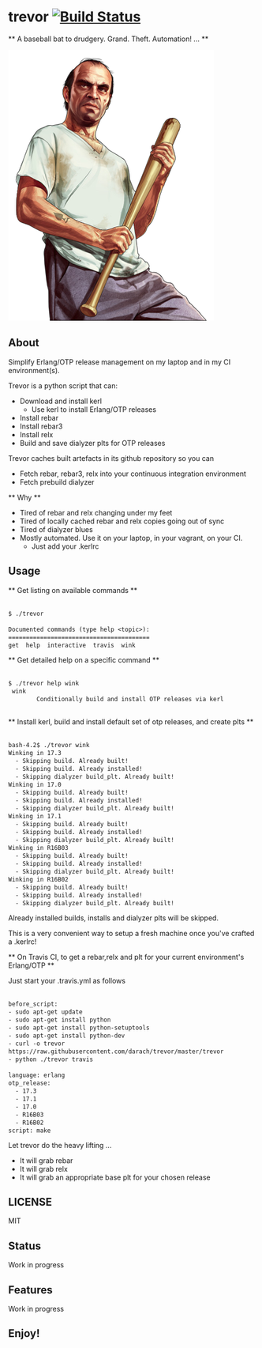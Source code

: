 # **trevor** [![Build Status](https://travis-ci.org/darach/trevor.svg?branch=master)](https://travis-ci.org/darach/trevor)

** A baseball bat to drudgery. Grand. Theft. Automation! ... **

![Trevor Logo](https://github.com/darach/trevor/blob/master/media/Trevor_transparent.png)

## About

Simplify Erlang/OTP release management on my laptop and in my CI environment(s).

Trevor is a python script that can:

* Download and install kerl
  * Use kerl to install Erlang/OTP releases
* Install rebar
* Install rebar3
* Install relx
* Build and save dialyzer plts for OTP releases

Trevor caches built artefacts in its github repository so you can

* Fetch rebar, rebar3, relx into your continuous integration environment
* Fetch prebuild dialyzer

** Why **

* Tired of rebar and relx changing under my feet
* Tired of locally cached rebar and relx copies going out of sync
* Tired of dialyzer blues
* Mostly automated. Use it on your laptop, in your vagrant, on your CI.
	* Just add your .kerlrc 

## Usage

** Get listing on available commands **

```

$ ./trevor

Documented commands (type help <topic>):
========================================
get  help  interactive  travis  wink

```

** Get detailed help on a specific command **

```

$ ./trevor help wink
 wink
        Conditionally build and install OTP releases via kerl
        
```

** Install kerl, build and install default set of otp releases, and create plts **

```

bash-4.2$ ./trevor wink
Winking in 17.3
  - Skipping build. Already built!
  - Skipping build. Already installed!
  - Skipping dialyzer build_plt. Already built!
Winking in 17.0
  - Skipping build. Already built!
  - Skipping build. Already installed!
  - Skipping dialyzer build_plt. Already built!
Winking in 17.1
  - Skipping build. Already built!
  - Skipping build. Already installed!
  - Skipping dialyzer build_plt. Already built!
Winking in R16B03
  - Skipping build. Already built!
  - Skipping build. Already installed!
  - Skipping dialyzer build_plt. Already built!
Winking in R16B02
  - Skipping build. Already built!
  - Skipping build. Already installed!
  - Skipping dialyzer build_plt. Already built!

```

Already installed builds, installs and dialyzer plts will be skipped.

This is a very convenient way to setup a fresh machine once you've crafted a .kerlrc!

** On Travis CI, to get a rebar,relx and plt for your current environment's Erlang/OTP **

Just start your .travis.yml as follows
```

before_script:
- sudo apt-get update
- sudo apt-get install python
- sudo apt-get install python-setuptools
- sudo apt-get install python-dev
- curl -o trevor https://raw.githubusercontent.com/darach/trevor/master/trevor
- python ./trevor travis

language: erlang
otp_release:
  - 17.3
  - 17.1
  - 17.0
  - R16B03
  - R16B02
script: make

```

Let trevor do the heavy lifting ...

* It will grab rebar
* It will grab relx
* It will grab an appropriate base plt for your chosen release 

## LICENSE

MIT

## Status

Work in progress

## Features

Work in progress

## Enjoy!
